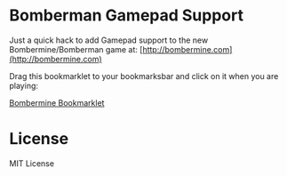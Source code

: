 # Bomberman Gamepad Support

Just a quick hack to add Gamepad support to the new Bombermine/Bomberman game at: [http://bombermine.com](http://bombermine.com)

Drag this bookmarklet to your bookmarksbar and click on it when you are playing:

<a href="javascript:(function(){var s=document.createElement('script');s.src='https://raw.github.com/jcla1/bombermine_gamepad/master/gamepad.min.js';document.appendChild(s);})()">Bombermine Bookmarklet</a>

# License

MIT License
